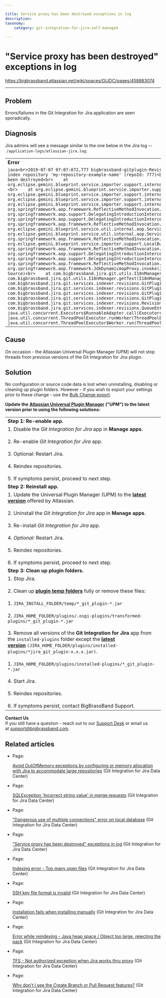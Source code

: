 ```yaml
---

title: Service proxy has been destroyed exceptions in log
description:
taxonomy:
    category: git-integration-for-jira-self-managed

---
```



# "Service proxy has been destroyed" exceptions in log

<https://bigbrassband.atlassian.net/wiki/spaces/GIJDC/pages/458883074>

* * *

## Problem

Errors/failures in the Git Integration for Jira application are seen sporadically.

## Diagnosis

Jira admins will see a message similar to the one below in the Jira log -- `/application-logs/atlassian-jira.log`:

|     |
| --- |
| **Error** |
| ```java<br>2019-07-07 07:07:072,777 bigbrassband-gitplugin-RevisionIndexerImpl:thread - 0 ERROR      [c.b.j.g.s.indexer.revisions.RevisionIndexerImpl] Unable to index repository 'my-repository-example-name' (repoId: 777)<br>org.eclipse.gemini.blueprint.service.importer.ServiceProxyDestroyedException: service proxy has been destroyed<br>    at org.eclipse.gemini.blueprint.service.importer.support.internal.aop.ServiceDynamicInterceptor$ServiceLookUpCallback.doWithRetry(ServiceDynamicInterceptor.java:101)<br>    at org.eclipse.gemini.blueprint.service.importer.support.internal.support.RetryTemplate.execute(RetryTemplate.java:81)<br>    at org.eclipse.gemini.blueprint.service.importer.support.internal.aop.ServiceDynamicInterceptor.lookupService(ServiceDynamicInterceptor.java:427)<br>    at org.eclipse.gemini.blueprint.service.importer.support.internal.aop.ServiceDynamicInterceptor.getTarget(ServiceDynamicInterceptor.java:400)<br>    at org.eclipse.gemini.blueprint.service.importer.support.internal.aop.ServiceInvoker.invoke(ServiceInvoker.java:60)<br>    at org.springframework.aop.framework.ReflectiveMethodInvocation.proceed(ReflectiveMethodInvocation.java:185)<br>    at org.springframework.aop.support.DelegatingIntroductionInterceptor.doProceed(DelegatingIntroductionInterceptor.java:136)<br>    at org.springframework.aop.support.DelegatingIntroductionInterceptor.invoke(DelegatingIntroductionInterceptor.java:124)<br>    at org.springframework.aop.framework.ReflectiveMethodInvocation.proceed(ReflectiveMethodInvocation.java:185)<br>    at org.eclipse.gemini.blueprint.service.util.internal.aop.ServiceTCCLInterceptor.invokeUnprivileged(ServiceTCCLInterceptor.java:70)<br>    at org.eclipse.gemini.blueprint.service.util.internal.aop.ServiceTCCLInterceptor.invoke(ServiceTCCLInterceptor.java:53)<br>    at org.springframework.aop.framework.ReflectiveMethodInvocation.proceed(ReflectiveMethodInvocation.java:185)<br>    at org.eclipse.gemini.blueprint.service.importer.support.LocalBundleContextAdvice.invoke(LocalBundleContextAdvice.java:57)<br>    at org.springframework.aop.framework.ReflectiveMethodInvocation.proceed(ReflectiveMethodInvocation.java:185)<br>    at org.springframework.aop.support.DelegatingIntroductionInterceptor.doProceed(DelegatingIntroductionInterceptor.java:136)<br>    at org.springframework.aop.support.DelegatingIntroductionInterceptor.invoke(DelegatingIntroductionInterceptor.java:124)<br>    at org.springframework.aop.framework.ReflectiveMethodInvocation.proceed(ReflectiveMethodInvocation.java:185)<br>    at org.springframework.aop.framework.JdkDynamicAopProxy.invoke(JdkDynamicAopProxy.java:212)<br>    at com.sun.proxy.$Proxy2505.getAllTranslationsForPrefix(Unknown Source)<br>    at com.bigbrassband.jira.git.utils.I18nManager.getForPrefix(I18nManager.java:54)<br>    at com.bigbrassband.jira.git.utils.I18nManager.getText(I18nManager.java:62)<br>    at com.bigbrassband.jira.git.services.indexer.revisions.GitPluginIndexManagerImpl.handleUpdateError(GitPluginIndexManagerImpl.java:303)<br>    at com.bigbrassband.jira.git.services.indexer.revisions.GitPluginIndexManagerImpl.fetchImpl(GitPluginIndexManagerImpl.java:523)<br>    at com.bigbrassband.jira.git.services.indexer.revisions.GitPluginIndexManagerImpl.callFetch(GitPluginIndexManagerImpl.java:502)<br>    at com.bigbrassband.jira.git.services.indexer.revisions.GitPluginIndexManagerImpl.updateIndex(GitPluginIndexManagerImpl.java:339)<br>    at com.bigbrassband.jira.git.services.indexer.revisions.RevisionIndexerImpl$1.doRun(RevisionIndexerImpl.java:151)<br>    at com.bigbrassband.jira.git.services.indexer.revisions.QueueEntry.run(QueueEntry.java:82)<br>    at java.util.concurrent.Executors$RunnableAdapter.call(Executors.java:511)<br>    at java.util.concurrent.FutureTask.run(FutureTask.java:266)<br>    at java.util.concurrent.ThreadPoolExecutor.runWorker(ThreadPoolExecutor.java:1149)<br>    at java.util.concurrent.ThreadPoolExecutor$Worker.run(ThreadPoolExecutor.java:624)<br>    at java.lang.Thread.run(Thread.java:748)<br>``` |

## Cause

On occasion - the Atlassian Universal Plugin Manager (UPM) will not stop threads from previous versions of the Git Integration for Jira plugin.

## Solution

No configuration or source code data is lost when uninstalling, disabling or cleaning up plugin folders. However - if you wish to export your settings prior to these change - use the [Bulk Change export](https://bigbrassband.com/git-integration-for-jira/documentation/bulk-change.html#gitctrlvwr_repoeditor).

**Update the** [**Atlassian Universal Plugin Manager**](https://marketplace.atlassian.com/apps/23915/atlassian-universal-plugin-manager) **("UPM") to the latest version prior to using the following solutions:**

|     |
| --- |
| **Step 1: Re-enable app.** |
| 1.  Disable the _Git Integration for Jira_ app in **Manage apps**.<br>    <br>2.  Re-enable _Git Integration for Jira_ app.<br>    <br>3.  Optional: Restart Jira.<br>    <br>4.  Reindex repositories.<br>    <br>5.  If symptoms persist, proceed to next step. |
| **Step 2: Reinstall app.** |
| 1.  Update the Universal Plugin Manager (UPM) to the [**latest version**](https://marketplace.atlassian.com/apps/23915/atlassian-universal-plugin-manager?tab=versions) offered by Atlassian.<br>    <br>2.  Uninstall the _Git Integration for Jira_ app in **Manage apps**.<br>    <br>3.  Re-install _Git Integration for Jira_ app.<br>    <br>4.  _Optional:_ Restart Jira.<br>    <br>5.  Reindex repositories.<br>    <br>6.  If symptoms persist, proceed to next step. |
| **Step 3: Clean up plugin folders.** |
| 1.  Stop Jira.<br>    <br>2.  Clean up [**plugin temp folders**](https://answers.atlassian.com/questions/7110972/can-we-clean-up-osgi-plugins-in-jira) fully or remove these files:<br>    <br>    1.  `JIRA_INSTALL_FOLDER/temp/*_git_plugin-*.jar`<br>        <br>    2.  `JIRA_HOME_FOLDER/plugins/.osgi-plugins/transformed-plugins/*_git_plugin-*.jar`<br>        <br>3.  Remove all versions of the **Git Integration for Jira** app from the `installed-plugins` folder except the [**latest version**](https://marketplace.atlassian.com/apps/4984/git-integration-for-jira?hosting=server&tab=versions) `(JIRA_HOME_FOLDER/plugins/installed-plugins/*jira_git_plugin-x.x.x.jar)`.<br>    <br>    1.  `JIRA_HOME_FOLDER/plugins/installed-plugins/*_git_plugin-*.jar`<br>        <br>4.  Start Jira.<br>    <br>5.  Reindex repositories.<br>    <br>6.  If symptoms persist, contact BigBrassBand Support. |

**Contact Us**  
If you still have a question - reach out to our [Support Desk](https://bigbrassband.atlassian.net/servicedesk/customer/portals) or email us at [support@bigbrassband.com](mailto:support@bigbrassband.com).

## Related articles

*   Page:
    
    [Avoid OutOfMemory exceptions by configuring or memory allocation with Jira to accommodate large repositories](/wiki/spaces/GIJDC/pages/873332786/Avoid+OutOfMemory+exceptions+by+configuring+or+memory+allocation+with+Jira+to+accommodate+large+repositories) (Git Integration for Jira Data Center)
    
*   Page:
    
    [SQLException 'Incorrect string value' in merge requests](/wiki/spaces/GIJDC/pages/843448333/SQLException+%27Incorrect+string+value%27+in+merge+requests) (Git Integration for Jira Data Center)
    
*   Page:
    
    ["Dangerous use of multiple connections" error on local database](/wiki/spaces/GIJDC/pages/821919745) (Git Integration for Jira Data Center)
    
*   Page:
    
    ["Service proxy has been destroyed" exceptions in log](/wiki/spaces/GIJDC/pages/458883074) (Git Integration for Jira Data Center)
    
*   Page:
    
    [Indexing error - Too many open files](/wiki/spaces/GIJDC/pages/318013497/Indexing+error+-+Too+many+open+files) (Git Integration for Jira Data Center)
    
*   Page:
    
    [SSH key file format is invalid](/wiki/spaces/GIJDC/pages/187957296/SSH+key+file+format+is+invalid) (Git Integration for Jira Data Center)
    
*   Page:
    
    [Installation fails when installing manually](/wiki/spaces/GIJDC/pages/167247873/Installation+fails+when+installing+manually) (Git Integration for Jira Data Center)
    
*   Page:
    
    [Error while reindexing - Java heap space / Object too large, rejecting the pack](/wiki/spaces/GIJDC/pages/137035882) (Git Integration for Jira Data Center)
    
*   Page:
    
    [TFS - Not authorized exception when Jira works thru proxy](/wiki/spaces/GIJDC/pages/128188471/TFS+-+Not+authorized+exception+when+Jira+works+thru+proxy) (Git Integration for Jira Data Center)
    
*   Page:
    
    [Why don't I see the Create Branch or Pull Request features?](/wiki/spaces/GIJDC/pages/123633735) (Git Integration for Jira Data Center)